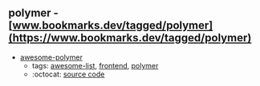 polymer - [www.bookmarks.dev/tagged/polymer](https://www.bookmarks.dev/tagged/polymer)
---
* [awesome-polymer](https://github.com/Granze/awesome-polymer#readme)
    * tags: [awesome-list](../tagged/awesome-list.md), [frontend](../tagged/frontend.md), [polymer](../tagged/polymer.md)
    * :octocat: [source code](https://github.com/Granze/awesome-polymer#readme)
